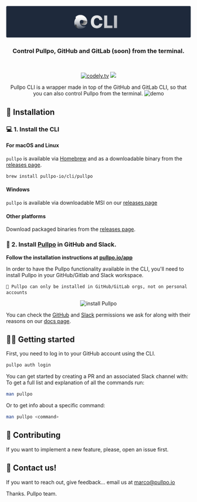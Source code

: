 <div align="center">
  <!-- <h1>🐙 Pullpo CLI 🐙</h1> -->
  <div align="center">
  <a href="https://pullpo.io">
    <img src="./readme/banner.png" />
  </a>
</div>
  <h3>Control Pullpo, GitHub and GitLab (soon) from the terminal. </h3>
</div>
<br>
<p align="center">
    <a href="https://pullpo.io"><img src="https://img.shields.io/badge/Pullpo-CLI-green.svg?style=flat-square" alt="codely.tv"/></a>
   <a href="https://github.com/pullpo-io/cli/releases"><img src="https://img.shields.io/github/v/release/pullpo-io/cli"></a>
    
    
</p>
<p align="center">
Pullpo CLI is a wrapper made in top of the GitHub and GitLab CLI, so that you can also control Pullpo from the terminal.

  <img src="./readme/demo.gif" alt="demo" />
</p>

## 🚀 Installation

### 💻 1. Install the CLI

#### For macOS and Linux

`pullpo` is available via [Homebrew][] and as a downloadable binary from the [releases page][].

```bash
brew install pullpo-io/cli/pullpo
```

#### Windows

`pullpo` is available via downloadable MSI on our [releases page][]

#### Other platforms

Download packaged binaries from the [releases page][].

[Homebrew]: https://brew.sh
[releases page]: https://github.com/pullpo-io/cli/releases/latest

### 🐙 2. Install [Pullpo](https://pullpo.io/app) in GitHub and Slack.

**Follow the installation instructions at [pullpo.io/app](https://pullpo.io/app)**

In order to have the Pullpo functionality available in the CLI, you'll need to install Pullpo in your GitHub/Gitlab and Slack workspace.

```
📌 Pullpo can only be installed in GitHub/GitLab orgs, not on personal accounts
```

<p align="center">
  <img src="./readme/install-pullpo.gif" alt="install Pullpo" />
</p>

You can check the [GitHub](https://docs.pullpo.io/github-permissions) and [Slack](https://docs.pullpo.io/slack-permissions) permissions we ask for along with their reasons on our [docs page](https://docs.pullpo.io/).

## 🚶‍♂️ Getting started

First, you need to log in to your GitHub account using the CLI.

```bash
pullpo auth login
```

You can get started by creating a PR and an associated Slack channel with:
To get a full list and explanation of all the commands run:

```bash
man pullpo
```

Or to get info about a specific command:

```bash
man pullpo <command>
```

## 🤝 Contributing

If you want to implement a new feature, please, open an issue first.

## 💌 Contact us!

If you want to reach out, give feedback... email us at marco@pullpo.io

Thanks.
Pullpo team.
